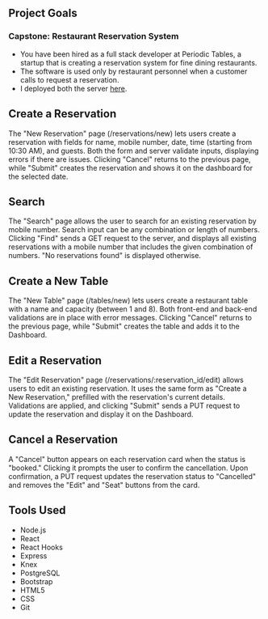 ## Project Goals

### Capstone: Restaurant Reservation System

- You have been hired as a full stack developer at Periodic Tables, a startup that is creating a reservation system for fine dining restaurants.
- The software is used only by restaurant personnel when a customer calls to request a reservation.
- I deployed both the server [here](https://restaurant-reservation-bwet0n73e-sianglings-projects.vercel.app/dashboard).

## Create a Reservation

The "New Reservation" page (/reservations/new) lets users create a reservation with fields for name, mobile number, date, time (starting from 10:30 AM), and guests. Both the form and server validate inputs, displaying errors if there are issues. Clicking "Cancel" returns to the previous page, while "Submit" creates the reservation and shows it on the dashboard for the selected date.

## Search

The "Search" page allows the user to search for an existing reservation by mobile number. Search input can be any combination or length of numbers. Clicking "Find" sends a GET request to the server, and displays all existing reservations with a mobile number that includes the given combination of numbers. "No reservations found" is displayed otherwise.

## Create a New Table

The "New Table" page (/tables/new) lets users create a restaurant table with a name and capacity (between 1 and 8). Both front-end and back-end validations are in place with error messages. Clicking "Cancel" returns to the previous page, while "Submit" creates the table and adds it to the Dashboard.

## Edit a Reservation

The "Edit Reservation" page (/reservations/:reservation_id/edit) allows users to edit an existing reservation. It uses the same form as "Create a New Reservation," prefilled with the reservation's current details. Validations are applied, and clicking "Submit" sends a PUT request to update the reservation and display it on the Dashboard.

## Cancel a Reservation

A "Cancel" button appears on each reservation card when the status is "booked." Clicking it prompts the user to confirm the cancellation. Upon confirmation, a PUT request updates the reservation status to "Cancelled" and removes the "Edit" and "Seat" buttons from the card.

## Tools Used

- Node.js
- React
- React Hooks
- Express
- Knex
- PostgreSQL
- Bootstrap
- HTML5
- CSS
- Git
